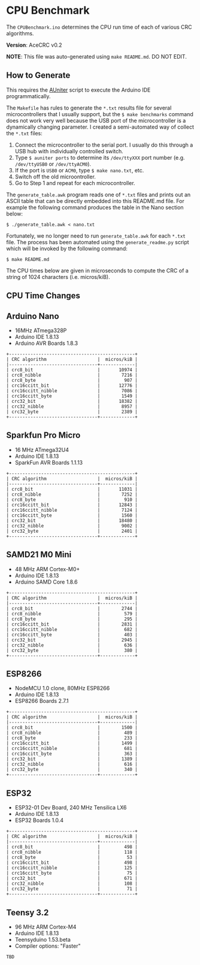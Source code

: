 # CPU Benchmark

The `CPUBenchmark.ino` determines the CPU run time of each of various CRC
algorithms.

**Version**: AceCRC v0.2

**NOTE**: This file was auto-generated using `make README.md`. DO NOT EDIT.

## How to Generate

This requires the [AUniter](https://github.com/bxparks/AUniter) script
to execute the Arduino IDE programmatically.

The `Makefile` has rules to generate the `*.txt` results file for several
microcontrollers that I usually support, but the `$ make benchmarks` command
does not work very well because the USB port of the microcontroller is a
dynamically changing parameter. I created a semi-automated way of collect the
`*.txt` files:

1. Connect the microcontroller to the serial port. I usually do this through a
USB hub with individually controlled switch.
2. Type `$ auniter ports` to determine its `/dev/ttyXXX` port number (e.g.
`/dev/ttyUSB0` or `/dev/ttyACM0`).
3. If the port is `USB0` or `ACM0`, type `$ make nano.txt`, etc.
4. Switch off the old microontroller.
5. Go to Step 1 and repeat for each microcontroller.

The `generate_table.awk` program reads one of `*.txt` files and prints out an
ASCII table that can be directly embedded into this README.md file. For example
the following command produces the table in the Nano section below:

```
$ ./generate_table.awk < nano.txt
```

Fortunately, we no longer need to run `generate_table.awk` for each `*.txt`
file. The process has been automated using the `generate_readme.py` script which
will be invoked by the following command:
```
$ make README.md
```

The CPU times below are given in microseconds to compute the CRC of a string of
1024 characters (i.e. micros/kiB).

## CPU Time Changes

## Arduino Nano

* 16MHz ATmega328P
* Arduino IDE 1.8.13
* Arduino AVR Boards 1.8.3

```
+-----------------------------------------------+
| CRC algorithm                   |  micros/kiB |
|---------------------------------+-------------|
| crc8_bit                        |       10974 |
| crc8_nibble                     |        7216 |
| crc8_byte                       |         907 |
| crc16ccitt_bit                  |       12776 |
| crc16ccitt_nibble               |        7086 |
| crc16ccitt_byte                 |        1549 |
| crc32_bit                       |       18382 |
| crc32_nibble                    |        8957 |
| crc32_byte                      |        2389 |
+---------------------------------+-------------+

```

## Sparkfun Pro Micro

* 16 MHz ATmega32U4
* Arduino IDE 1.8.13
* SparkFun AVR Boards 1.1.13

```
+-----------------------------------------------+
| CRC algorithm                   |  micros/kiB |
|---------------------------------+-------------|
| crc8_bit                        |       11031 |
| crc8_nibble                     |        7252 |
| crc8_byte                       |         910 |
| crc16ccitt_bit                  |       12843 |
| crc16ccitt_nibble               |        7124 |
| crc16ccitt_byte                 |        1560 |
| crc32_bit                       |       18480 |
| crc32_nibble                    |        9002 |
| crc32_byte                      |        2401 |
+---------------------------------+-------------+

```

## SAMD21 M0 Mini

* 48 MHz ARM Cortex-M0+
* Arduino IDE 1.8.13
* Arduino SAMD Core 1.8.6

```
+-----------------------------------------------+
| CRC algorithm                   |  micros/kiB |
|---------------------------------+-------------|
| crc8_bit                        |        2744 |
| crc8_nibble                     |         579 |
| crc8_byte                       |         295 |
| crc16ccitt_bit                  |        2831 |
| crc16ccitt_nibble               |         682 |
| crc16ccitt_byte                 |         403 |
| crc32_bit                       |        2945 |
| crc32_nibble                    |         636 |
| crc32_byte                      |         380 |
+---------------------------------+-------------+

```

## ESP8266

* NodeMCU 1.0 clone, 80MHz ESP8266
* Arduino IDE 1.8.13
* ESP8266 Boards 2.7.1

```
+-----------------------------------------------+
| CRC algorithm                   |  micros/kiB |
|---------------------------------+-------------|
| crc8_bit                        |        1500 |
| crc8_nibble                     |         489 |
| crc8_byte                       |         233 |
| crc16ccitt_bit                  |        1499 |
| crc16ccitt_nibble               |         681 |
| crc16ccitt_byte                 |         363 |
| crc32_bit                       |        1389 |
| crc32_nibble                    |         616 |
| crc32_byte                      |         340 |
+---------------------------------+-------------+

```

## ESP32

* ESP32-01 Dev Board, 240 MHz Tensilica LX6
* Arduino IDE 1.8.13
* ESP32 Boards 1.0.4

```
+-----------------------------------------------+
| CRC algorithm                   |  micros/kiB |
|---------------------------------+-------------|
| crc8_bit                        |         498 |
| crc8_nibble                     |         118 |
| crc8_byte                       |          53 |
| crc16ccitt_bit                  |         498 |
| crc16ccitt_nibble               |         125 |
| crc16ccitt_byte                 |          75 |
| crc32_bit                       |         671 |
| crc32_nibble                    |         108 |
| crc32_byte                      |          71 |
+---------------------------------+-------------+

```

## Teensy 3.2

* 96 MHz ARM Cortex-M4
* Arduino IDE 1.8.13
* Teensyduino 1.53.beta
* Compiler options: "Faster"

```
TBD
```

